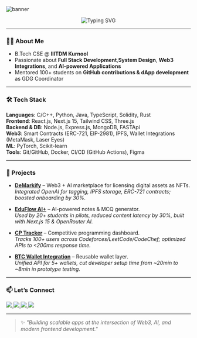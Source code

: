 <img src="https://capsule-render.vercel.app/api?type=waving&color=0:2F80ED,100:56CCF2&height=200&section=header&text=Hi%20there!%20I'm%20Rushikesh%20Iche%20👋&fontSize=35&fontColor=fff" alt="banner"/>

<p align="center">
  <img src="https://readme-typing-svg.herokuapp.com?font=Fira+Code&duration=3000&pause=1000&center=true&vCenter=true&width=550&lines=Full+Stack+Developer;Web3+%26+AI+Enthusiast;Open+Source+Contributor;Problem+Solver" alt="Typing SVG" />
</p>

---

### 👨‍💻 About Me  
-  B.Tech CSE @ **IIITDM Kurnool**  
-  Passionate about **Full Stack Development**,**System Design**, **Web3 Integrations**, and **AI-powered Applications**  
-  Mentored 100+ students on **GitHub contributions & dApp development** as GDG Coordinator  

---

### 🛠 Tech Stack  

**Languages**: C/C++, Python, Java, TypeScript, Solidity, Rust  
**Frontend**: React.js, Next.js 15, Tailwind CSS, Three.js  
**Backend & DB**: Node.js, Express.js, MongoDB, FASTApi  
**Web3**: Smart Contracts (ERC-721, EIP-2981), IPFS, Wallet Integrations (MetaMask, Laser Eyes)  
**ML**: PyTorch, Scikit-learn  
**Tools**: Git/GitHub, Docker, CI/CD (GitHub Actions), Figma  

---

### 🚀 Projects  

- **[DeMarkify](https://github.com/RushikeshIche/DeMarkify)** – Web3 + AI marketplace for licensing digital assets as NFTs.  
  *Integrated OpenAI for tagging, IPFS storage, ERC-721 contracts; boosted onboarding by 30%.*  

- **[EduFlow AI+](https://github.com/RushikeshIche/EduFlow-AI)** – AI-powered notes & MCQ generator.  
  *Used by 20+ students in pilots, reduced content latency by 30%, built with Next.js 15 & OpenRouter AI.*  

- **[CP Tracker](https://github.com/RushikeshIche/cptracker-IIITDMK)** – Competitive programming dashboard.  
  *Tracks 100+ users across Codeforces/LeetCode/CodeChef; optimized APIs to <200ms response time.*  

- **[BTC Wallet Integration](https://github.com/RushikeshIche/btc-wallet-integration)** – Reusable wallet layer.  
  *Unified API for 5+ wallets, cut developer setup time from ~20min to ~8min in prototype testing.*  

---

### 📫 Let’s Connect  

<p align="left">
  <a href="https://www.linkedin.com/in/rushikesh-iche" target="_blank">
    <img src="https://img.shields.io/badge/LinkedIn-0077B5?style=for-the-badge&logo=linkedin&logoColor=white" />
  </a>
  <a href="mailto:rushikeshiche7@gmail.com">
    <img src="https://img.shields.io/badge/Gmail-D14836?style=for-the-badge&logo=gmail&logoColor=white" />
  </a>
  <a href="https://rushikeshiche.netlify.app" target="_blank">
    <img src="https://img.shields.io/badge/Portfolio-000000?style=for-the-badge&logo=vercel&logoColor=white" />
  </a>
  <a href="https://github.com/RushikeshIche">
    <img src="https://img.shields.io/badge/GitHub-100000?style=for-the-badge&logo=github&logoColor=white" />
  </a>
</p>

---

> ✨ *"Building scalable apps at the intersection of Web3, AI, and modern frontend development."*
